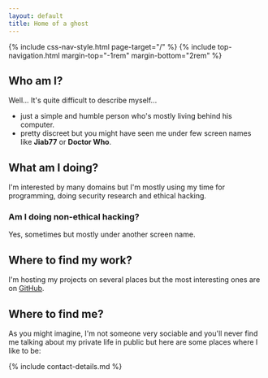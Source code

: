 ```yaml
---
layout: default
title: Home of a ghost
---
```


{% include css-nav-style.html page-target="/" %}
{% include top-navigation.html margin-top="-1rem" margin-bottom="2rem" %}

## Who am I?

Well... It's quite difficult to describe myself...

* just a simple and humble person who's mostly living behind his computer.
* pretty discreet but you might have seen me under few screen names like __Jiab77__ or __Doctor Who__.

## What am I doing?

I'm interested by many domains but I'm mostly using my time for programming, doing security research and ethical hacking.

### Am I doing non-ethical hacking?

Yes, sometimes but mostly under another screen name.

## Where to find my work?

I'm hosting my projects on several places but the most interesting ones are on [GitHub](https://github.com/Jiab77).

## Where to find me?

As you might imagine, I'm not someone very sociable and you'll never find me talking about my private life in public but here are some places where I like to be:

{% include contact-details.md %}
